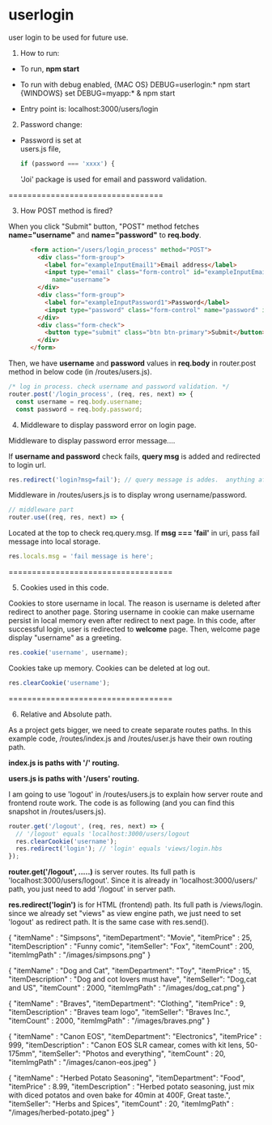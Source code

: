# userlogin

user login to be used for future use.

1. How to run:

- To run,
  **npm start**

- To run with debug enabled,
  {MAC OS}
  DEBUG=userlogin:\* npm start
  {WINDOWS}
  set DEBUG=myapp:\* & npm start

- Entry point is:
  localhost:3000/users/login

2. Password change:

- Password is set at  
   users.js file,
  ```javascript
  if (password === 'xxxx') {
  ```
  'Joi' package is used for email and password validation.

=================================

3. How POST method is fired?

When you click "Submit" button, "POST" method fetches **name="username"** and **name="password"** to **req.body**.

```html
      <form action="/users/login_process" method="POST">
        <div class="form-group">
          <label for="exampleInputEmail1">Email address</label>
          <input type="email" class="form-control" id="exampleInputEmail1" aria-describedby="emailHelp" placeholder="Enter email"
            name="username">
        </div>
        <div class="form-group">
          <label for="exampleInputPassword1">Password</label>
          <input type="password" class="form-control" name="password" id="password" placeholder="Password" name="password">
        </div>
        <div class="form-check">
          <button type="submit" class="btn btn-primary">Submit</button>
        </div>
      </form>
```

Then, we have **username** and **password** values in **req.body** in router.post method in below code (in /routes/users.js).

```javascript
/* log in process. check username and password validation. */
router.post('/login_process', (req, res, next) => {
  const username = req.body.username;
  const password = req.body.password;
```

4. Middleware to display password error on login page.

Middleware to display password error message....

If **username and password** check fails, **query msg** is added and redirected to login url.

```javascript
res.redirect('login?msg=fail'); // query message is addes.  anything after ? is qeury message
```

Middleware in /routes/users.js is to display wrong username/password.

```javascript
// middleware part
router.use((req, res, next) => {
```

Located at the top to check req.query.msg. If **msg === 'fail'** in uri, pass fail message into local storage.

```javascript
res.locals.msg = 'fail message is here';
```

===================================

5. Cookies used in this code.

Cookies to store username in local. The reason is username is deleted after redirect to another page. Storing username in cookie can make username persist in local memory even after redirect to next page. In this code, after successful login, user is redirected to **welcome** page. Then, welcome page display "username" as a greeting.

```javascript
res.cookie('username', username);
```

Cookies take up memory. Cookies can be deleted at log out.

```javascript
res.clearCookie('username');
```

===================================

6. Relative and Absolute path.

As a project gets bigger, we need to create separate routes paths. In this example code, /routes/index.js and /routes/user.js have their own routing path.

**index.js is paths with '/' routing.**

**users.js is paths with '/users' routing.**

I am going to use 'logout' in /routes/users.js to explain how server route and frontend route work. The code is as following (and you can find this snapshot in /routes/users.js).

```javascript
router.get('/logout', (req, res, next) => {
  // '/logout' equals 'localhost:3000/users/logout
  res.clearCookie('username');
  res.redirect('login'); // 'login' equals 'views/login.hbs
});
```

**router.get('/logout', .....)**
is server routes. Its full path is 'localhost:3000/users/logout'. Since it is already in 'localhost:3000/users/' path, you just need to add '/logout' in server path.

**res.redirect('login')** is for HTML (frontend) path. Its full path is /views/login. since we already set "views" as view engine path, we just need to set 'logout' as redirect path. It is the same case with res.send().

{
"itemName" : "Simpsons",
"itemDepartment": "Movie",
"itemPrice" : 25,
"itemDescription" : "Funny comic",
"itemSeller": "Fox",
"itemCount" : 200,
"itemImgPath" : "/images/simpsons.png"
}

{
"itemName" : "Dog and Cat",
"itemDepartment": "Toy",
"itemPrice" : 15,
"itemDescription" : "Dog and cot lovers must have",
"itemSeller": "Dog,cat and US",
"itemCount" : 2000,
"itemImgPath" : "/images/dog_cat.png"
}

{
"itemName" : "Braves",
"itemDepartment": "Clothing",
"itemPrice" : 9,
"itemDescription" : "Braves team logo",
"itemSeller": "Braves Inc.",
"itemCount" : 2000,
"itemImgPath" : "/images/braves.png"
}

{
"itemName" : "Canon EOS",
"itemDepartment": "Electronics",
"itemPrice" : 999,
"itemDescription" : "Canon EOS SLR camear, comes with kit lens, 50-175mm",
"itemSeller": "Photos and everything",
"itemCount" : 20,
"itemImgPath" : "/images/canon-eos.jpeg"
}

{
"itemName" : "Herbed Potato Seasoning",
"itemDepartment": "Food",
"itemPrice" : 8.99,
"itemDescription" : "Herbed potato seasoning, just mix with diced potatos and oven bake for 40min at 400F, Great taste.",
"itemSeller": "Herbs and Spices",
"itemCount" : 20,
"itemImgPath" : "/images/herbed-potato.jpeg"
}
